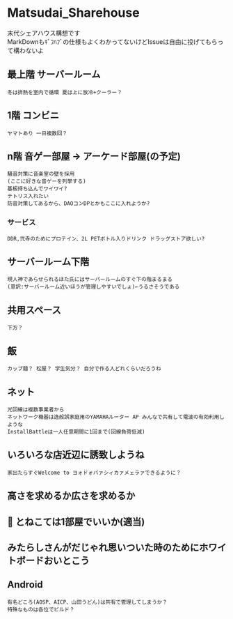 # Matsudai_Sharehouse
末代シェアハウス構想です<br>
MarkDownもｷﾞﾌﾊﾌﾞの仕様もよくわかってないけどIssueは自由に投げてもらって構わないよ<br>

## 最上階 サーバールーム
    冬は排熱を室内で循環 夏は上に放冷+クーラー？
## 1階 コンビニ
    ヤマトあり 一日複数回？
## n階 音ゲー部屋 → アーケード部屋(の予定)
	騒音対策に音楽室の壁を採用
	(ここに好きな音ゲーを列挙する)
	基板持ち込んでワイワイ?
	テトリス入れたい
	防音対策してあるから、DAOコンDPとかもここに入れようか?
### サービス
	DDR,弐寺のためにプロテイン、2L PETボトル入りドリンク ドラッグストア欲しい?
## サーバールーム下階
    現人神であらせられるほた氏にはサーバールームのすぐ下の階まるまる
    (意訳:サーバールーム近いほうが管理しやすいでしょ)←うるさそうである
## 共用スペース
    下方？
## 飯
    カップ麺？ 松屋？ 学生気分？ 自分で作る人どれくらいだろうね
## ネット
    光回線は複数事業者から
    ネットワーク機器は逸般誤家庭用のYAMAHAルーター AP みんなで共有して電波の有効利用しような
    InstallBattleは一人任意期間に1回まで(回線負荷低減)
## いろいろな店近辺に誘致しようね
    家出たらすぐWelcome to ヨォドォバァシィカァメェラァできるように？
## 高さを求めるか広さを求めるか
## :hocho: とねこては1部屋でいいか(適当)
## みたらしさんがだじゃれ思いついた時のためにホワイトボードおいとこう
## Android
    有名どころ(AOSP、AICP、山田うどん)は共有で管理してしまうか？
    特殊なものは各位でビルド？
